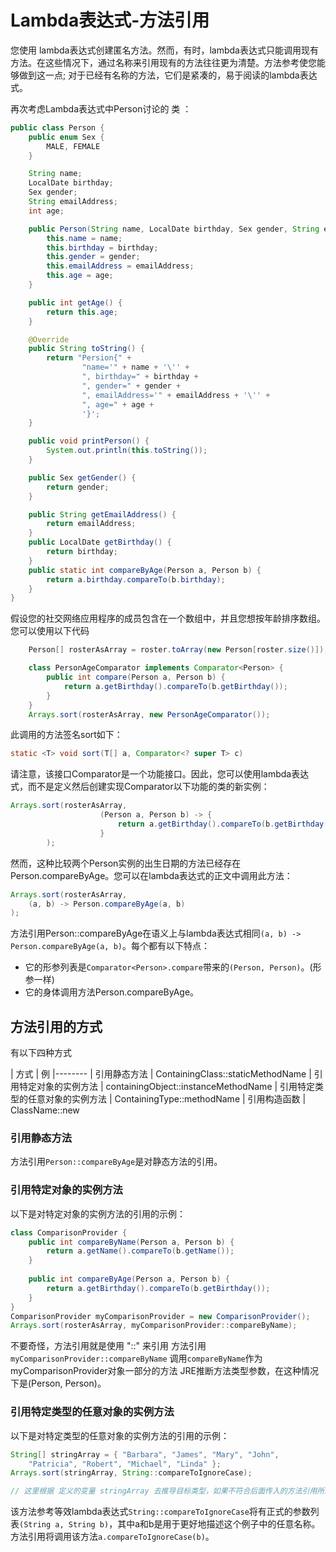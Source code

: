 # Lambda表达式-方法引用

您使用 lambda表达式创建匿名方法。然而，有时，lambda表达式只能调用现有方法。在这些情况下，通过名称来引用现有的方法往往更为清楚。方法参考使您能够做到这一点; 对于已经有名称的方法，它们是紧凑的，易于阅读的lambda表达式。

再次考虑Lambda表达式中Person讨论的 类 ：

```java
public class Person {
    public enum Sex {
        MALE, FEMALE
    }

    String name;
    LocalDate birthday;
    Sex gender;
    String emailAddress;
    int age;

    public Person(String name, LocalDate birthday, Sex gender, String emailAddress, int age) {
        this.name = name;
        this.birthday = birthday;
        this.gender = gender;
        this.emailAddress = emailAddress;
        this.age = age;
    }

    public int getAge() {
        return this.age;
    }

    @Override
    public String toString() {
        return "Persion{" +
                "name='" + name + '\'' +
                ", birthday=" + birthday +
                ", gender=" + gender +
                ", emailAddress='" + emailAddress + '\'' +
                ", age=" + age +
                '}';
    }

    public void printPerson() {
        System.out.println(this.toString());
    }

    public Sex getGender() {
        return gender;
    }

    public String getEmailAddress() {
        return emailAddress;
    }
    public LocalDate getBirthday() {
        return birthday;
    }
    public static int compareByAge(Person a, Person b) {
        return a.birthday.compareTo(b.birthday);
    }
}
```

假设您的社交网络应用程序的成员包含在一个数组中，并且您想按年龄排序数组。您可以使用以下代码

```java
    Person[] rosterAsArray = roster.toArray(new Person[roster.size()]);

    class PersonAgeComparator implements Comparator<Person> {
        public int compare(Person a, Person b) {
            return a.getBirthday().compareTo(b.getBirthday());
        }
    }
    Arrays.sort(rosterAsArray, new PersonAgeComparator());
```

此调用的方法签名sort如下：

```java
static <T> void sort(T[] a, Comparator<? super T> c)
```

请注意，该接口Comparator是一个功能接口。因此，您可以使用lambda表达式，而不是定义然后创建实现Comparator以下功能的类的新实例：

```java
Arrays.sort(rosterAsArray,
                    (Person a, Person b) -> {
                        return a.getBirthday().compareTo(b.getBirthday());
                    }
        );
```

然而，这种比较两个Person实例的出生日期的方法已经存在Person.compareByAge。您可以在lambda表达式的正文中调用此方法：

```java
Arrays.sort(rosterAsArray,
    (a, b) -> Person.compareByAge(a, b)
);
```
方法引用Person::compareByAge在语义上与lambda表达式相同`(a, b) -> Person.compareByAge(a, b)`。每个都有以下特点：

* 它的形参列表是`Comparator<Person>.compare`带来的`(Person, Person)`。(形参一样)
* 它的身体调用方法Person.compareByAge。

## 方法引用的方式

有以下四种方式


| 方式	| 例
|--------
| 引用静态方法	| ContainingClass::staticMethodName
| 引用特定对象的实例方法	| containingObject::instanceMethodName
| 引用特定类型的任意对象的实例方法	| ContainingType::methodName
| 引用构造函数	| ClassName::new

### 引用静态方法
方法引用`Person::compareByAge`是对静态方法的引用。

### 引用特定对象的实例方法

以下是对特定对象的实例方法的引用的示例：

```java
class ComparisonProvider {
    public int compareByName(Person a, Person b) {
        return a.getName().compareTo(b.getName());
    }
        
    public int compareByAge(Person a, Person b) {
        return a.getBirthday().compareTo(b.getBirthday());
    }
}
ComparisonProvider myComparisonProvider = new ComparisonProvider();
Arrays.sort(rosterAsArray, myComparisonProvider::compareByName);
```
不要奇怪，方法引用就是使用 "::" 来引用
方法引用`myComparisonProvider::compareByName` 调用`compareByName`作为myComparisonProvider对象一部分的方法
JRE推断方法类型参数，在这种情况下是(Person, Person)。

### 引用特定类型的任意对象的实例方法

以下是对特定类型的任意对象的实例方法的引用的示例：

```java
String[] stringArray = { "Barbara", "James", "Mary", "John",
    "Patricia", "Robert", "Michael", "Linda" };
Arrays.sort(stringArray, String::compareToIgnoreCase);

// 这里根据 定义的变量 stringArray 去推导目标类型，如果不符合后面传入的方法引用所对应的类型，将报错 
```

该方法参考等效lambda表达式`String::compareToIgnoreCase`将有正式的参数列表`(String a, String b)`，其中a和b是用于更好地描述这个例子中的任意名称。方法引用将调用该方法`a.compareToIgnoreCase(b)`。